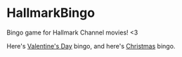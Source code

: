 # HallmarkBingo
Bingo game for Hallmark Channel movies! &lt;3

Here's [Valentine's Day](https://mcskware.github.io/HallmarkBingo/hallmark_bingo.html?valentine=1) bingo, and here's [Christmas](https://mcskware.github.io/HallmarkBingo/hallmark_bingo.html) bingo.
